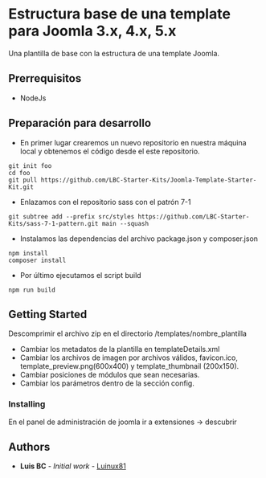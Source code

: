 # Estructura base de una template para Joomla 3.x, 4.x, 5.x

Una plantilla de base con la estructura de una template Joomla.

## Prerrequisitos
* NodeJs

## Preparación para desarrollo
* En primer lugar crearemos un nuevo repositorio en nuestra máquina local y obtenemos el código desde el este repositorio.
~~~
git init foo
cd foo
git pull https://github.com/LBC-Starter-Kits/Joomla-Template-Starter-Kit.git
~~~

* Enlazamos con el repositorio sass con el patrón 7-1
~~~
git subtree add --prefix src/styles https://github.com/LBC-Starter-Kits/sass-7-1-pattern.git main --squash
~~~

* Instalamos las dependencias del archivo package.json y composer.json
~~~
npm install
composer install
~~~

* Por último ejecutamos el script build
~~~
npm run build
~~~

## Getting Started

Descomprimir el archivo zip en el directorio /templates/nombre_plantilla

* Cambiar los metadatos de la plantilla en templateDetails.xml
* Cambiar los archivos de imagen por archivos válidos, favicon.ico, template_preview.png(600x400) y template_thumbnail (200x150).
* Cambiar posiciones de módulos que sean necesarias.
* Cambiar los parámetros dentro de la sección config.

### Installing

En el panel de administración de joomla ir a extensiones -> descubrir

## Authors

* **Luis BC** - *Initial work* - [Luinux81](https://github.com/LuinuX81)


